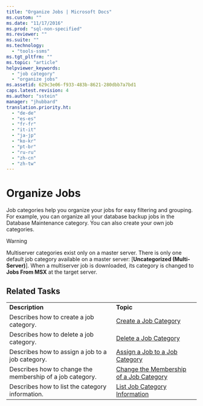 ```yaml
---
title: "Organize Jobs | Microsoft Docs"
ms.custom: ""
ms.date: "11/17/2016"
ms.prod: "sql-non-specified"
ms.reviewer: ""
ms.suite: ""
ms.technology: 
  - "tools-ssms"
ms.tgt_pltfrm: ""
ms.topic: "article"
helpviewer_keywords: 
  - "job category"
  - "organize jobs"
ms.assetid: 629c3e06-f933-483b-8621-280dbb7a7bd1
caps.latest.revision: 4
ms.author: "sstein"
manager: "jhubbard"
translation.priority.ht: 
  - "de-de"
  - "es-es"
  - "fr-fr"
  - "it-it"
  - "ja-jp"
  - "ko-kr"
  - "pt-br"
  - "ru-ru"
  - "zh-cn"
  - "zh-tw"
---
```

# Organize Jobs
Job categories help you organize your jobs for easy filtering and grouping. For example, you can organize all your database backup jobs in the Database Maintenance category. You can also create your own job categories.  
  
> [!WARNING]  
> Multiserver categories exist only on a master server. There is only one default job category available on a master server: [**Uncategorized (Multi-Server)**]. When a multiserver job is downloaded, its category is changed to **Jobs From MSX** at the target server.  
  
## Related Tasks  
  
|||  
|-|-|  
|**Description**|**Topic**|  
|Describes how to create a job category.|[Create a Job Category](../ssms/create-a-job-category.md)|  
|Describes how to delete a job category.|[Delete a Job Category](../ssms/delete-a-job-category.md)|  
|Describes how to assign a job to a job category.|[Assign a Job to a Job Category](../ssms/assign-a-job-to-a-job-category.md)|  
|Describes how to change the membership of a job category.|[Change the Membership of a Job Category](../ssms/change-the-membership-of-a-job-category.md)|  
|Describes how to list the category information.|[List Job Category Information](../ssms/list-job-category-information.md)|  
  
